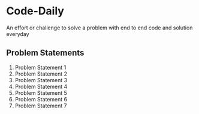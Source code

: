 # Code-Daily
An effort or challenge to solve a problem with end to end code and solution everyday


## Problem Statements

  1. Problem Statement 1
  2. Problem Statement 2
  3. Problem Statement 3
  4. Problem Statement 4
  5. Problem Statement 5
  6. Problem Statement 6
  7. Problem Statement 7
